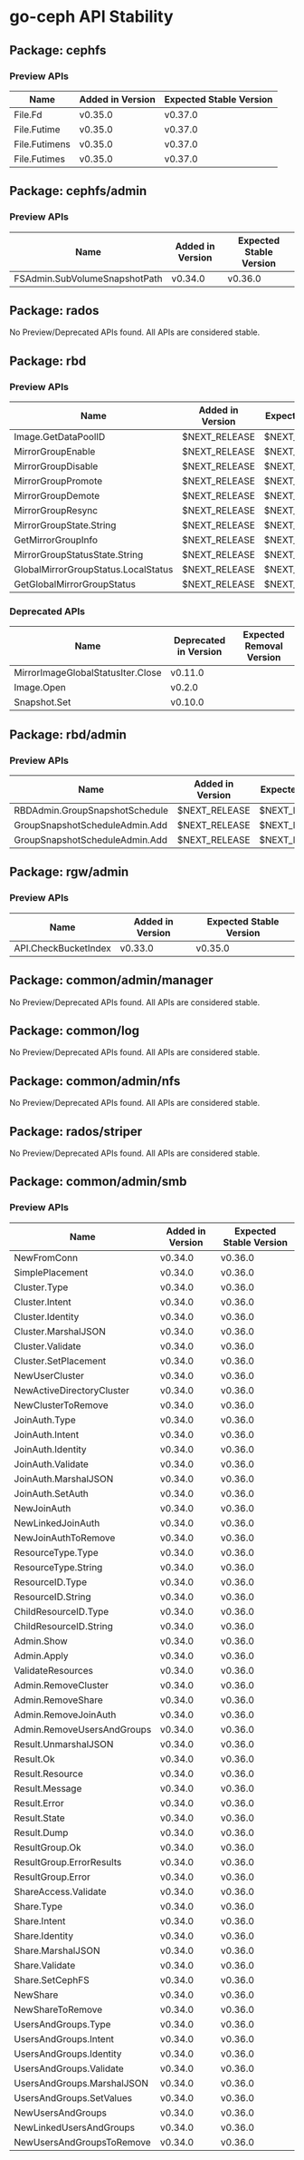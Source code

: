 <!-- GENERATED FILE: DO NOT EDIT DIRECTLY -->

# go-ceph API Stability

## Package: cephfs

### Preview APIs

Name | Added in Version | Expected Stable Version | 
---- | ---------------- | ----------------------- | 
File.Fd | v0.35.0 | v0.37.0 | 
File.Futime | v0.35.0 | v0.37.0 | 
File.Futimens | v0.35.0 | v0.37.0 | 
File.Futimes | v0.35.0 | v0.37.0 | 

## Package: cephfs/admin

### Preview APIs

Name | Added in Version | Expected Stable Version | 
---- | ---------------- | ----------------------- | 
FSAdmin.SubVolumeSnapshotPath | v0.34.0 | v0.36.0 | 

## Package: rados

No Preview/Deprecated APIs found. All APIs are considered stable.

## Package: rbd

### Preview APIs

Name | Added in Version | Expected Stable Version | 
---- | ---------------- | ----------------------- | 
Image.GetDataPoolID | $NEXT_RELEASE | $NEXT_RELEASE_STABLE |
MirrorGroupEnable | $NEXT_RELEASE | $NEXT_RELEASE_STABLE |
MirrorGroupDisable | $NEXT_RELEASE | $NEXT_RELEASE_STABLE |
MirrorGroupPromote | $NEXT_RELEASE | $NEXT_RELEASE_STABLE |
MirrorGroupDemote | $NEXT_RELEASE | $NEXT_RELEASE_STABLE |
MirrorGroupResync | $NEXT_RELEASE | $NEXT_RELEASE_STABLE |
MirrorGroupState.String | $NEXT_RELEASE | $NEXT_RELEASE_STABLE |
GetMirrorGroupInfo | $NEXT_RELEASE | $NEXT_RELEASE_STABLE |
MirrorGroupStatusState.String | $NEXT_RELEASE | $NEXT_RELEASE_STABLE |
GlobalMirrorGroupStatus.LocalStatus | $NEXT_RELEASE | $NEXT_RELEASE_STABLE |
GetGlobalMirrorGroupStatus | $NEXT_RELEASE | $NEXT_RELEASE_STABLE |

### Deprecated APIs

Name | Deprecated in Version | Expected Removal Version | 
---- | --------------------- | ------------------------ | 
MirrorImageGlobalStatusIter.Close | v0.11.0 |  | 
Image.Open | v0.2.0 |  | 
Snapshot.Set | v0.10.0 |  | 

## Package: rbd/admin

### Preview APIs

Name | Added in Version | Expected Stable Version |
---- | ---------------- | ----------------------- |
RBDAdmin.GroupSnapshotSchedule | $NEXT_RELEASE | $NEXT_RELEASE_STABLE |
GroupSnapshotScheduleAdmin.Add | $NEXT_RELEASE | $NEXT_RELEASE_STABLE |
GroupSnapshotScheduleAdmin.Add | $NEXT_RELEASE | $NEXT_RELEASE_STABLE | 

## Package: rgw/admin

### Preview APIs

Name | Added in Version | Expected Stable Version | 
---- | ---------------- | ----------------------- | 
API.CheckBucketIndex | v0.33.0 | v0.35.0 | 

## Package: common/admin/manager

No Preview/Deprecated APIs found. All APIs are considered stable.

## Package: common/log

No Preview/Deprecated APIs found. All APIs are considered stable.

## Package: common/admin/nfs

No Preview/Deprecated APIs found. All APIs are considered stable.

## Package: rados/striper

No Preview/Deprecated APIs found. All APIs are considered stable.

## Package: common/admin/smb

### Preview APIs

Name | Added in Version | Expected Stable Version | 
---- | ---------------- | ----------------------- | 
NewFromConn | v0.34.0 | v0.36.0 | 
SimplePlacement | v0.34.0 | v0.36.0 | 
Cluster.Type | v0.34.0 | v0.36.0 | 
Cluster.Intent | v0.34.0 | v0.36.0 | 
Cluster.Identity | v0.34.0 | v0.36.0 | 
Cluster.MarshalJSON | v0.34.0 | v0.36.0 | 
Cluster.Validate | v0.34.0 | v0.36.0 | 
Cluster.SetPlacement | v0.34.0 | v0.36.0 | 
NewUserCluster | v0.34.0 | v0.36.0 | 
NewActiveDirectoryCluster | v0.34.0 | v0.36.0 | 
NewClusterToRemove | v0.34.0 | v0.36.0 | 
JoinAuth.Type | v0.34.0 | v0.36.0 | 
JoinAuth.Intent | v0.34.0 | v0.36.0 | 
JoinAuth.Identity | v0.34.0 | v0.36.0 | 
JoinAuth.Validate | v0.34.0 | v0.36.0 | 
JoinAuth.MarshalJSON | v0.34.0 | v0.36.0 | 
JoinAuth.SetAuth | v0.34.0 | v0.36.0 | 
NewJoinAuth | v0.34.0 | v0.36.0 | 
NewLinkedJoinAuth | v0.34.0 | v0.36.0 | 
NewJoinAuthToRemove | v0.34.0 | v0.36.0 | 
ResourceType.Type | v0.34.0 | v0.36.0 | 
ResourceType.String | v0.34.0 | v0.36.0 | 
ResourceID.Type | v0.34.0 | v0.36.0 | 
ResourceID.String | v0.34.0 | v0.36.0 | 
ChildResourceID.Type | v0.34.0 | v0.36.0 | 
ChildResourceID.String | v0.34.0 | v0.36.0 | 
Admin.Show | v0.34.0 | v0.36.0 | 
Admin.Apply | v0.34.0 | v0.36.0 | 
ValidateResources | v0.34.0 | v0.36.0 | 
Admin.RemoveCluster | v0.34.0 | v0.36.0 | 
Admin.RemoveShare | v0.34.0 | v0.36.0 | 
Admin.RemoveJoinAuth | v0.34.0 | v0.36.0 | 
Admin.RemoveUsersAndGroups | v0.34.0 | v0.36.0 | 
Result.UnmarshalJSON | v0.34.0 | v0.36.0 | 
Result.Ok | v0.34.0 | v0.36.0 | 
Result.Resource | v0.34.0 | v0.36.0 | 
Result.Message | v0.34.0 | v0.36.0 | 
Result.Error | v0.34.0 | v0.36.0 | 
Result.State | v0.34.0 | v0.36.0 | 
Result.Dump | v0.34.0 | v0.36.0 | 
ResultGroup.Ok | v0.34.0 | v0.36.0 | 
ResultGroup.ErrorResults | v0.34.0 | v0.36.0 | 
ResultGroup.Error | v0.34.0 | v0.36.0 | 
ShareAccess.Validate | v0.34.0 | v0.36.0 | 
Share.Type | v0.34.0 | v0.36.0 | 
Share.Intent | v0.34.0 | v0.36.0 | 
Share.Identity | v0.34.0 | v0.36.0 | 
Share.MarshalJSON | v0.34.0 | v0.36.0 | 
Share.Validate | v0.34.0 | v0.36.0 | 
Share.SetCephFS | v0.34.0 | v0.36.0 | 
NewShare | v0.34.0 | v0.36.0 | 
NewShareToRemove | v0.34.0 | v0.36.0 | 
UsersAndGroups.Type | v0.34.0 | v0.36.0 | 
UsersAndGroups.Intent | v0.34.0 | v0.36.0 | 
UsersAndGroups.Identity | v0.34.0 | v0.36.0 | 
UsersAndGroups.Validate | v0.34.0 | v0.36.0 | 
UsersAndGroups.MarshalJSON | v0.34.0 | v0.36.0 | 
UsersAndGroups.SetValues | v0.34.0 | v0.36.0 | 
NewUsersAndGroups | v0.34.0 | v0.36.0 | 
NewLinkedUsersAndGroups | v0.34.0 | v0.36.0 | 
NewUsersAndGroupsToRemove | v0.34.0 | v0.36.0 | 

